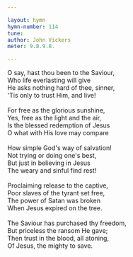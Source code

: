 ```yaml
---

layout: hymn
hymn-number: 114
tune: 
author: John Vickers
meter: 9.8.9.8.

---
```

O say, hast thou been to the Saviour,<br>Who life everlasting will give<br>He asks nothing hard of thee, sinner,<br>'Tis only to trust Him, and live!<br><br>For free as the glorious sunshine,<br>Yes, free as the light and the air,<br>Is the blessed redemption of Jesus<br>O what with His love may compare<br><br>How simple God's way of salvation!<br>Not trying or doing one's best,<br>But just in believing in Jesus<br>The weary and sinful find rest!<br><br>Proclaiming release to the captive,<br>Poor slaves of the tyrant set free,<br>The power of Satan was broken<br>When Jesus expired on the tree.<br><br>The Saviour has purchased thy freedom,<br>But priceless the ransom He gave;<br>Then trust in the blood, all atoning,<br>Of Jesus, the mighty to save.<br><br><br>
